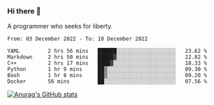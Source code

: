 ### Hi there 👋

<!--
**shejialuo/shejialuo** is a ✨ _special_ ✨ repository because its `README.md` (this file) appears on your GitHub profile.

Here are some ideas to get you started:

- 🔭 I’m currently working on ...
- 🌱 I’m currently learning ...
- 👯 I’m looking to collaborate on ...
- 🤔 I’m looking for help with ...
- 💬 Ask me about ...
- 📫 How to reach me: ...
- 😄 Pronouns: ...
- ⚡ Fun fact: ...
-->

A programmer who seeks for liberty.

<!--START_SECTION:waka-->

```text
From: 03 December 2022 - To: 10 December 2022

YAML         2 hrs 56 mins   ██████░░░░░░░░░░░░░░░░░░░   23.62 %
Markdown     2 hrs 50 mins   █████▓░░░░░░░░░░░░░░░░░░░   22.82 %
C++          2 hrs 17 mins   ████▓░░░░░░░░░░░░░░░░░░░░   18.33 %
Python       1 hr 9 mins     ██▒░░░░░░░░░░░░░░░░░░░░░░   09.30 %
Bash         1 hr 8 mins     ██▒░░░░░░░░░░░░░░░░░░░░░░   09.20 %
Docker       56 mins         ██░░░░░░░░░░░░░░░░░░░░░░░   07.56 %
```

<!--END_SECTION:waka-->

[![Anurag's GitHub stats](https://github-readme-stats.vercel.app/api?username=shejialuo&show_icons=true&theme=dracula)](https://github.com/anuraghazra/github-readme-stats)
